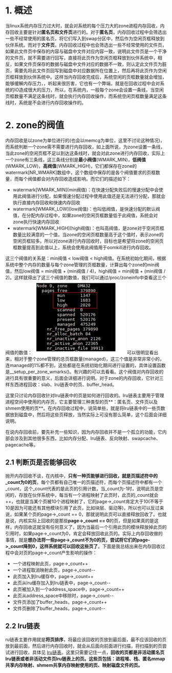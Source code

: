 # 1. 概述

当linux系统内存压力过大时，就会对系统的每个压力大的zone进程内存回收，内存回收主要是针对**匿名页和文件页**进行的。对于**匿名页**，内存回收过程中会筛选出一些不经常使用的匿名页，将它们写入到swap分区中，然后作为空闲页框释放到伙伴系统。而对于**文件页**，内存回收过程中也会筛选出一些不经常使用的文件页，如果此文件页中保存的内容与磁盘中文件对应内容一致，说明此文件页是一个干净的文件页，就不需要进行回写，直接将此页作为空闲页框释放到伙伴系统中，相反，如果文件页保存的数据与磁盘中文件对应的数据不一致，则认定此文件页为脏页，需要先将此文件页回写到磁盘中对应数据所在位置上，然后再将此页作为空闲页框释放到伙伴系统中。这样当内存回收完成后，系统空闲的页框数量就会增加，能够缓解内存压力，，听起来很厉害，它也有一个弊端，就是在回收过程中会对系统的IO造成很大的压力，所以，在系统内，一般每个zone会设置一条线，当空闲页框数量不满足这条线时，就会执行内存回收操作，而系统空闲页框数量满足这条线时，系统是不会进行内存回收操作的。

# 2. zone的阀值
内存回收是以zone为单位进行的(也会以memcg为单位，这里不讨论这种情况)，而系统判断一个zone需不需要进行内存回收，如上面所说，为zone设置一条线，当此zone的空闲页框不足以到达这条线时，就会对此zone进行内存回收，实际上一个zone有三条线，这三条线分别是**最小阀值**(WMARK_MIN)，**低阀值**(WMARK_LOW)，**高阀值**(WMARK_HIGH)，它们都保存在zone的watermark[NR_WMARK]数组中，这个数组中保存的是各个阀值要求的页框数量，而每个阀值都会对内存回收造成影响。而它们的描述如下：

* watermark\[WMARK_MIN](min阀值)：在快速分配失败后的慢速分配中会使用此阀值进行分配，如果慢速分配过程中使用此值还是无法进行分配，那就会执行直接内存回收和快速内存回收
* watermark\[WMARK_LOW](low阀值)：也叫低阀值，是快速分配的默认阀值，在分配内存过程中，如果zone的空闲页框数量低于此阀值，系统会对zone执行快速内存回收
* watermark\[WMARK_HIGH](high阀值)：也叫高阀值，是zone对于空闲页框数量比较满意的一个值，当zone的空闲页框数量高于这个值时，表示zone的空闲页框较多。所以对zone进行内存回收时，目标也是希望将zone的空闲页框数量提高到此值以上，系统会使用此阀值用于oomkill进行内存回收。


这三个阀值的关系是：min阀值 < low阀值 < high阀值。在系统初始化期间，根据系统中整个内存的数量与每个zone管理的页框数量，计算出每个zone的min阀值，然后low阀值 = min阀值 + (min阀值 / 4)，high阀值 = min阀值 + (min阀值 / 2)。这样就得出了这三个阀值的数值，我们可以通过/proc/zoneinfo中查看这三个阀值的数值：
![](MarkdownImg/2020-03-16-15-29-20.png)
可以很明显看出来，相对于整个zone管理的总页框数量(managed)，这三个值是非常非常小的，连managed的1%都不到，这些都是在系统初始化期间进行设置的，具体设置函数是__setup_per_zone_wmarks()。有兴趣的可以去看看。这个阀值对内存回收的进行具有很重要的意义，后面会详细进行说明。对于zone的内存回收，它针对三样东西进程回收：slab、lru链表中的页、buffer_head。

这里只讨论内存回收针对lru链表中的页是如何进行回收的。lru链表主要用于管理进程空间中使用的内存页，它主要管理三种类型的页**：匿名页、文件页以及shmem使用的页**。在内存回收过程中，说简单些，就是将lru链表中的一些页数据放到磁盘中，然后将这些页释放，当然实际上可没有那么简单，这个后面会详细说明。

在说内存回收前，要先补充一些知识，因为内存回收并不是一个孤立的功能，它内部会涉及到其他很多东西，比如内存分配、lru链表、反向映射、swapcache、pagecache等。


## 2.1 判断页是否能够回收
抛开内存回收不谈，在内核中，**只有一种页能够进行回收，就是页描述符中的_count为0的页**，每个页都有自己唯一的页描述符，而每个页描述符中都有一个_count，这个_count代表的是此页的引用计数，当_count为-1时，说明此页是空闲的，存放在伙伴系统中，每当有一个进程映射了此页时，此页的_count就会++，也就是当某个页被10个进程映射了，它的page->_count肯定大于10(不等于10是因为可能还有其他模块引用了此页，比如块层、驱动等)，所以也可以反过来说，如果某个页的page->_count == 0，那就说明此页可以直接释放回收了。也就是说，内核实际上回收的是那些**page->_count == 0**的页，但是如果真的是这样，内存回收这就没有任何意义了，因为当最后一个引用此页的模块释放掉此页的引用时，如果page->_count为0，肯定会释放回收此页的。实际上内存回收做的事情，就是**想办法将一些page->_count不为0的页，尝试将它们的page->_count降到0，这样系统就可以回收这些页了**。下面是我总结出来在内存回收过程中会对页的page->_count产生影响的操作：
* 一个进程映射此页，page->_count++
* 一个进程取消映射此页，page->_count--
* 此页加入到lru缓存中，page->_count++
* 此页从lru缓存加入到lru链表中，page->_count--
* 此页被加入到一个address_space中，page->_count++
* 此页从address_space中移除时，page->_count--
* 文件页添加了buffer_heads，page->_count++
* 文件页删除了buffer_heads，page->_count--

## 2.2 lru链表
ru链表主要作用就是**将页排序**，将最应该回收的页放到最后面，最不应该回收的页放到最前面，然后进行内存回收时，就会从后面向前面进行扫描，将扫描到的页尝试进行回收，具体见 [lru链表](./lru链表.md)。这里只需要记住一点，**回收的页都是非活动匿名页lru链表或者非活动文件页lru链表上的页。这些页包括：进程堆、栈、匿名mmap共享内存映射、shmem共享内存映射使用的页、映射磁盘文件的页。**

































































































































































































































































































































































